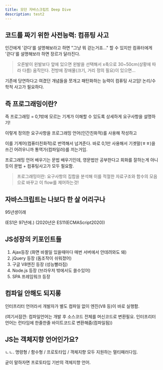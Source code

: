 ```yaml
---
title: 모던 자바스크립트 Deep Dive
description: test2
---
```


## 코드를 짜기 위한 사전능력: 컴퓨팅 사고

인간에게 '걷다'를 설명해보라고 하면 "그냥 뭐 걷는거죠..." 할 수 있지만
컴퓨터에게 '걷다'를 설명해보라 하면 장르가 달라진다.

> 오른발이 왼발보다 앞에 있으면 왼발을 선택해서 x축으로 30~50cm(상황에 따라 다름) 움직인다. 전방에 장애물(크기, 거리 정의 필요)이 있으면...

기존에 당연하다고 여겼던 개념들을 쪼개고 패턴화하는 능력이 컴퓨팅 사고임! 논리/수학적 사고가 필요하다.

## 즉 프로그래밍이란?

즉 프로그래밍 = 0,1밖에 모르는 기계가 이해할 수 있도록 상세하게 요구사항을 설명하기!

이렇게 정의한 요구사항을 프로그래밍 언어(인간친화적)를 사용해 작성하고

이를 기계어(컴퓨터친화적)로 번역해서 넘겨준다. 바로 0,1만 사용해서 기곗말(ㅎㅎ)을 쓰긴 어려우니까 통역가(컴파일러)를 끼는거임.

프로그래밍 언어 배우기는 문법 배우기인데, 영문법만 공부한다고 회화를 잘하는게 아니듯이 문법 + 컴퓨팅사고가 모두 필요함.

> 프로그래밍이란: 요구사항의 집합을 분석해 이를 적절한 자료구조와 함수의 모음으로 바꾸고 이 flow를 제어하는것!

## 자바스크립트는 나보다 한 살 어리구나

95년생이래

(ES1은 97년에.) (2020년은 ES11(ECMAScript2020))

## JS성장의 키포인트들

1. Ajax등장 (화면 바뀔일 있을때마다 매번 서버에서 안데려와도 돼)
2. jQuery 등장 (돔조작이 쉬워졌어)
3. 구글 V8엔진 등장 (성능빨라짐)
4. Node.js 등장 (브라우저 밖에서도 쓸수있어)
5. SPA 프레임워크 등장

## 컴파일 안해도 되지롱

인터프리터 언어라서 개발자가 별도 컴파일 없이 엔진(V8 등)이 바로 실행함.

(여기서잠깐: 컴파일언어는 개발 후 소스코드 전체를 머신코드로 변환필요. 인터프리터 언어는 런타임에 한줄한줄 바이트코드로 변환해줌(컴파일됨))

## JS는 객체지향 언어인가요?

ㄴㄴ. 명령형 / 함수형 / 프로토타입 / 객체지향 모두 지원하는 멀티패러다임.

굳이 말하자면 프로토타입 기반의 객체지향 언어.
